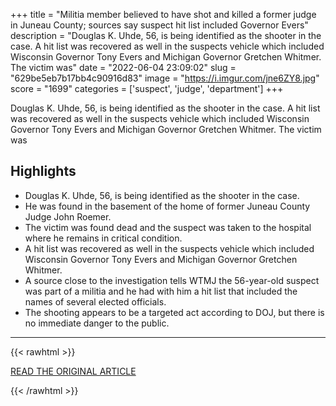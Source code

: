 +++
title = "Militia member believed to have shot and killed a former judge in Juneau County; sources say suspect hit list included Governor Evers"
description = "Douglas K. Uhde, 56, is being identified as the shooter in the case. A hit list was recovered as well in the suspects vehicle which included Wisconsin Governor Tony Evers and Michigan Governor Gretchen Whitmer. The victim was"
date = "2022-06-04 23:09:02"
slug = "629be5eb7b17bb4c90916d83"
image = "https://i.imgur.com/jne6ZY8.jpg"
score = "1699"
categories = ['suspect', 'judge', 'department']
+++

Douglas K. Uhde, 56, is being identified as the shooter in the case. A hit list was recovered as well in the suspects vehicle which included Wisconsin Governor Tony Evers and Michigan Governor Gretchen Whitmer. The victim was

## Highlights

- Douglas K. Uhde, 56, is being identified as the shooter in the case.
- He was found in the basement of the home of former Juneau County Judge John Roemer.
- The victim was found dead and the suspect was taken to the hospital where he remains in critical condition.
- A hit list was recovered as well in the suspects vehicle which included Wisconsin Governor Tony Evers and Michigan Governor Gretchen Whitmer.
- A source close to the investigation tells WTMJ the 56-year-old suspect was part of a militia and he had with him a hit list that included the names of several elected officials.
- The shooting appears to be a targeted act according to DOJ, but there is no immediate danger to the public.

---

{{< rawhtml >}}
  <p class="article-category">
    <a target="_blank" href="https://wtmj.com/news/2022/06/03/critical-incident-response-initiated-after-shooting-at-home-of-former-judge-in-juneau-county/">READ THE ORIGINAL ARTICLE</a>
  </p>
{{< /rawhtml >}}
